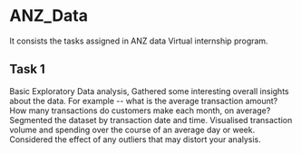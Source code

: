 # ANZ_Data
It consists the tasks assigned in ANZ data Virtual internship program.

## Task 1
Basic Exploratory Data analysis, Gathered some interesting overall insights about the data. For example -- what is the average transaction amount? How many transactions do customers make each month, on average?
Segmented the dataset by transaction date and time. Visualised transaction volume and spending over the course of an average day or week. Considered the effect of any outliers that may distort your analysis.
